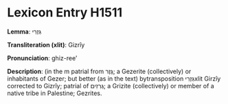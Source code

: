 # Lexicon Entry H1511

**Lemma**: גִּזְרִי

**Transliteration (xlit)**: Gizrîy

**Pronunciation**: ghiz-ree'

**Description**:
(in the m patrial from גֶּזֶר; a Gezerite (collectively) or inhabitants of Gezer; but better (as in the text) bytransposition גִּזְרִיxlit Girzîy corrected to Gizrîy; patrial of גְּרִזִים; a Grizite (collectively) or member of a native tribe in Palestine; Gezrites.
